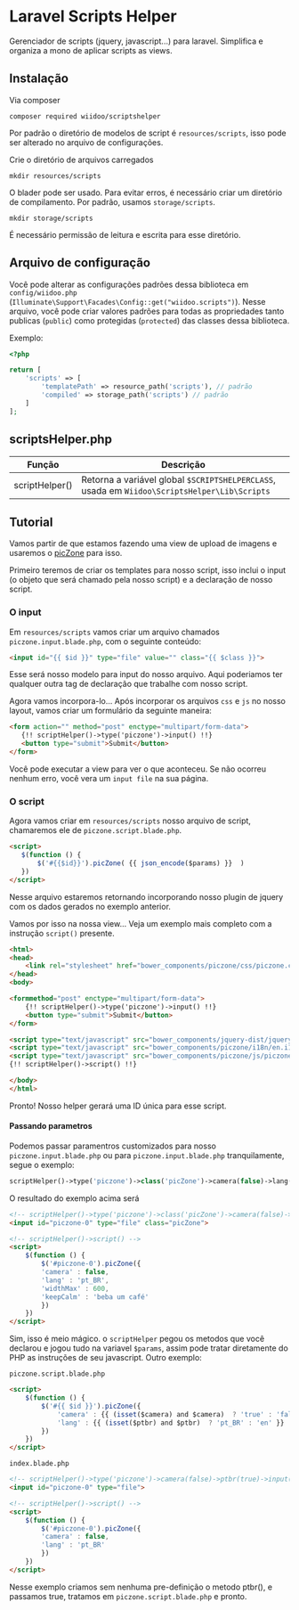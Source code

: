 # Laravel Scripts Helper

Gerenciador de scripts (jquery, javascript...) para laravel. Simplifica e organiza a mono de aplicar scripts as views.

## Instalação

Via composer
```shell
composer required wiidoo/scriptshelper
```

Por padrão o diretório de modelos de script é `resources/scripts`, isso pode ser alterado no arquivo de configurações.

Crie o diretório de arquivos carregados
```shell
mkdir resources/scripts
```

O blader pode ser usado. Para evitar erros, é necessário criar um diretório de compilamento. Por padrão, usamos `storage/scripts`.

```shell
mkdir storage/scripts
```

É necessário permissão de leitura e escrita para esse diretório.

## Arquivo de configuração
Você pode alterar as configurações padrões dessa biblioteca em `config/wiidoo.php` (`Illuminate\Support\Facades\Config::get("wiidoo.scripts")`). Nesse arquivo, você pode criar valores padrões para todas as propriedades tanto publicas (`public`) como protegidas (`protected`) das classes dessa biblioteca.

Exemplo:
```php
<?php

return [
    'scripts' => [
        'templatePath' => resource_path('scripts'), // padrão
        'compiled' => storage_path('scripts') // padrão
    ]
];
```

## scriptsHelper.php

| Função         | Descrição                                                               |
|----------------|-------------------------------------------------------------------------|
| scriptHelper() | Retorna a variável global `$SCRIPTSHELPERCLASS`, usada em `Wiidoo\ScriptsHelper\Lib\Scripts` |

## Tutorial
 Vamos partir de que estamos fazendo uma view de upload de imagens e usaremos o [picZone](https://github.com/PhilippeAssis/picZone) para isso.
 
 Primeiro teremos de criar os templates para nosso script, isso inclui o input (o objeto que será chamado pela nosso script) e a declaração de nosso script.
 
### O input
Em `resources/scripts` vamos criar um arquivo chamados `piczone.input.blade.php`, com o seguinte conteúdo:
```html
<input id="{{ $id }}" type="file" value="" class="{{ $class }}">
```

Esse será nosso modelo para input do nosso arquivo. Aqui poderiamos ter qualquer outra tag de declaração que trabalhe com nosso script.

Agora vamos incorpora-lo... 
Após incorporar os arquivos `css` e `js` no nosso layout, vamos criar um formulário da seguinte maneira:
 
 ```html
 <form action="" method="post" enctype="multipart/form-data">
    {!! scriptHelper()->type('piczone')->input() !!}
    <button type="submit">Submit</button>
</form>
 ```
 
Você pode executar a view para ver o que aconteceu. Se não ocorreu nenhum erro, você vera um `input file` na sua página.
 
### O script
 Agora vamos criar em `resources/scripts` nosso arquivo de script, chamaremos ele de `piczone.script.blade.php`.
 
 ```html
 <script>
    $(function () {
        $('#{{$id}}').picZone( {{ json_encode($params) }}  )
    })
</script>
 ```
Nesse arquivo estaremos retornando incorporando nosso plugin de jquery com os dados gerados no exemplo anterior.

Vamos por isso na nossa view... Veja um exemplo mais completo com a instrução `script()` presente.
 
```html
<html>
<head>
    <link rel="stylesheet" href="bower_components/piczone/css/piczone.css">
</head>
<body>

<formmethod="post" enctype="multipart/form-data">
    {!! scriptHelper()->type('piczone')->input() !!}
    <button type="submit">Submit</button>
</form>

<script type="text/javascript" src="bower_components/jquery-dist/jquery.min.js"></script>
<script type="text/javascript" src="bower_components/piczone/i18n/en.i18n.piczone.js"></script>
<script type="text/javascript" src="bower_components/piczone/js/piczone.js"></script>
{!! scriptHelper()->script() !!}

</body>
</html>
```

Pronto! Nosso helper gerará uma ID única para esse script.

#### Passando parametros
Podemos passar paramentros customizados para nosso `piczone.input.blade.php` ou para `piczone.input.blade.php` tranquilamente, segue o exemplo:
```php
scriptHelper()->type('piczone')->class('picZone')->camera(false)->lang('pt_BR')->widthMax(600)->keepCalm('beba um café')->input()
```

O resultado do exemplo acima será
```html
<!-- scriptHelper()->type('piczone')->class('picZone')->camera(false)->lang('pt_BR')->widthMax(600)->keepCalm('beba um café')->input() -->
<input id="piczone-0" type="file" class="picZone">

<!-- scriptHelper()->script() -->
<script>
    $(function () {
        $('#piczone-0').picZone({
        'camera' : false,
        'lang' : 'pt_BR',
        'widthMax' : 600,
        'keepCalm' : 'beba um café'
        })
    })
</script>
```

Sim, isso é meio mágico. o `scriptHelper` pegou os metodos que você declarou e jogou tudo na variavel `$params`, assim pode tratar diretamente do PHP as instruções de seu javascript. Outro exemplo:

`piczone.script.blade.php`
```html
<script>
    $(function () {
        $('#{{ $id }}').picZone({
            'camera' : {{ (isset($camera) and $camera)  ? 'true' : 'false' }},
            'lang' : {{ (isset($ptbr) and $ptbr)  ? 'pt_BR' : 'en' }}
        })
    })
</script>
```
`index.blade.php`
```html
<!-- scriptHelper()->type('piczone')->camera(false)->ptbr(true)->input() -->
<input id="piczone-0" type="file">

<!-- scriptHelper()->script() -->
<script>
    $(function () {
        $('#piczone-0').picZone({
        'camera' : false,
        'lang' : 'pt_BR'
        })
    })
</script>
```
Nesse exemplo criamos sem nenhuma pre-definição o metodo ptbr(), e passamos true, tratamos em `piczone.script.blade.php` e pronto.
 